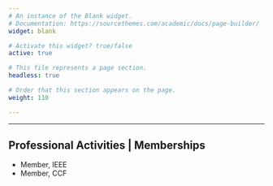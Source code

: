 ```yaml
---
# An instance of the Blank widget.
# Documentation: https://sourcethemes.com/academic/docs/page-builder/
widget: blank

# Activate this widget? true/false
active: true

# This file represents a page section.
headless: true

# Order that this section appears on the page.
weight: 110

---
```


---

## Professional Activities | <span style="font-size: 1.3rem;">Memberships</span>

- Member, IEEE
- Member, CCF
